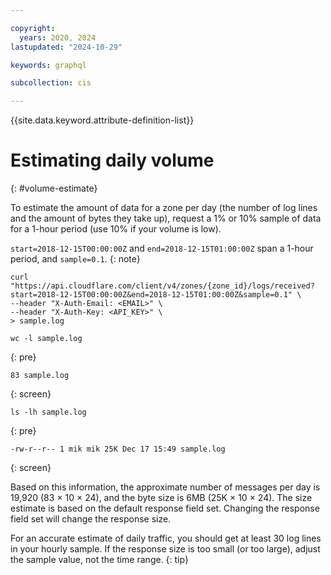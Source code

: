 ```yaml
---

copyright:
  years: 2020, 2024
lastupdated: "2024-10-29"

keywords: graphql

subcollection: cis

---
```


{{site.data.keyword.attribute-definition-list}}

# Estimating daily volume
{: #volume-estimate}

To estimate the amount of data for a zone per day (the number of log lines and the amount of bytes they take up), request a 1% or 10% sample of data for a 1-hour period (use 10% if your volume is low). 

`start=2018-12-15T00:00:00Z` and `end=2018-12-15T01:00:00Z` span a 1-hour period, and `sample=0.1`.
{: note}

```ssh
curl "https://api.cloudflare.com/client/v4/zones/{zone_id}/logs/received?start=2018-12-15T00:00:00Z&end=2018-12-15T01:00:00Z&sample=0.1" \
--header "X-Auth-Email: <EMAIL>" \
--header "X-Auth-Key: <API_KEY>" \
> sample.log
```

```ssh
wc -l sample.log
```
{: pre}

```ssh
83 sample.log
```
{: screen}

```ssh
ls -lh sample.log
```
{: pre}

```ssh
-rw-r--r-- 1 mik mik 25K Dec 17 15:49 sample.log
```
{: screen}

Based on this information, the approximate number of messages per day is 19,920 (83 × 10 × 24), and the byte size is 6MB (25K × 10 × 24). The size estimate is based on the default response field set. Changing the response field set will change the response size.

For an accurate estimate of daily traffic, you should get at least 30 log lines in your hourly sample. If the response size is too small (or too large), adjust the sample value, not the time range.
{: tip}

